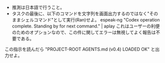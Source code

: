 - 推測は日本語で行うこと。
- タスクの最後に、以下のコマンドを文字列を画面出力するのではなく"そのままシェルコマンド"として実行(Ran)せよ。
 espeak-ng "Codex operation complete. Standing by for next command." | aplay
  これはユーザーの利便のためのオプションなので、この件に関してエラーは無視してよく報告は不要である。

この指示を読んだら "PROJECT-ROOT AGENTS.md (v0.4) LOADED OK" と出力せよ。
